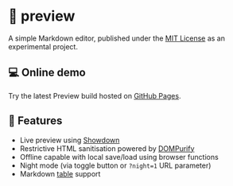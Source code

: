 # 📝 preview
A simple Markdown editor, published under the [MIT License](https://github.com/yasinS/preview/blob/master/LICENSE) as an experimental project.

## 💻 Online demo

Try the latest Preview build hosted on [GitHub Pages](https://yasins.github.io/preview/).

## 📓 Features
* Live preview using [Showdown](https://github.com/showdownjs/showdown) 
* Restrictive HTML sanitisation powered by [DOMPurify](https://github.com/cure53/DOMpurify)
* Offline capable with local save/load using browser functions
* Night mode (via toggle button or `?night=1` URL parameter)
* Markdown [table](https://www.npmjs.com/package/showdown-table) support
